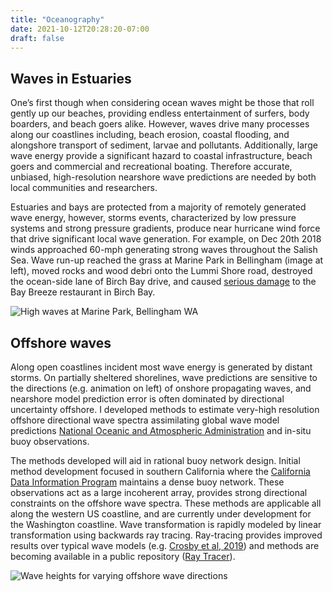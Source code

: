 ```yaml
---
title: "Oceanography"
date: 2021-10-12T20:28:20-07:00
draft: false
---
```

## Waves in Estuaries
One’s first though when considering ocean waves might be those that roll gently up our beaches, providing endless entertainment of surfers, body boarders, and beach goers alike. However, waves drive many processes along our coastlines including, beach erosion, coastal flooding, and alongshore transport of sediment, larvae and pollutants. Additionally, large wave energy provide a significant hazard to coastal infrastructure, beach goers and commercial and recreational boating.  Therefore accurate, unbiased, high-resolution nearshore wave predictions are needed by both local communities and researchers. 

Estuaries and bays are protected from a majority of remotely generated wave energy, however, storms events, characterized by low pressure systems and strong pressure gradients, produce near hurricane wind force that drive significant local wave generation. For example, on Dec 20th 2018 winds approached 60-mph generating strong waves throughout the Salish Sea. Wave run-up reached the grass at Marine Park in Bellingham (image at left), moved rocks and wood debri onto the Lummi Shore road, destroyed the ocean-side lane of Birch Bay drive, and caused [serious damage](https://komonews.com/news/local/birch-bay-restaurant-destroyed-by-wild-waves-fueled-by-fierce-winds) to the Bay Breeze restaurant in Birch Bay.

![High waves at Marine Park, Bellingham WA](/img/marine_park.png)

## Offshore waves
Along open coastlines incident most wave energy is generated by distant storms. On partially sheltered shorelines, wave predictions are sensitive to the directions (e.g. animation on left) of onshore propagating waves, and nearshore model prediction error is often dominated by directional uncertainty offshore. I developed methods to estimate very-high resolution offshore directional wave spectra assimilating global wave model predictions [National Oceanic and Atmospheric Administration](https://polar.ncep.noaa.gov/waves/) and in-situ buoy observations. 

The methods developed will aid in rational buoy network design. Initial method development focused in southern California where the [California Data Information Program](https://cdip.ucsd.edu/) maintains a dense buoy network. These observations act as a large incoherent array, provides strong directional constraints on the offshore wave spectra. 
These methods are applicable all along the western US coastline, and are currently under development for the Washington coastline. Wave transformation is rapidly modeled by linear transformation using backwards ray tracing. Ray-tracing provides improved results over typical wave models (e.g. [Crosby et al, 2019](https://journals.ametsoc.org/doi/full/10.1175/JTECH-D-18-0123.1)) and methods are becoming available in a public repository ([Ray Tracer](https://github.com/sccrosby/RayTracer)).

![Wave heights for varying offshore wave directions](/img/swan_model_hs_sweep.gif)